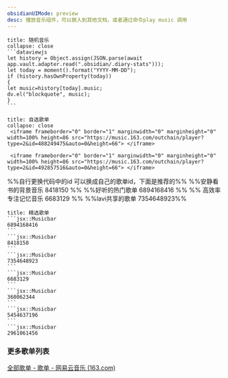 ```yaml
---
obsidianUIMode: preview
desc: 播放音乐组件，可以嵌入到其他文档，或者通过命令play music 调用
---
```


````ad-music
title: 随机音乐
collapse: close
```dataviewjs
let history = Object.assign(JSON.parse(await app.vault.adapter.read(".obsidian/.diary-stats")));
let today = moment().format("YYYY-MM-DD");
if (history.hasOwnProperty(today))
{
let music=history[today].music;
dv.el("blockquote", music);
}
```
````
```ad-music
title: 自选歌单
collapse: close
 <iframe frameborder="0" border="1" marginwidth="0" marginheight="0" width=100% height=86 src="https://music.163.com/outchain/player?type=2&id=488249475&auto=0&height=66"> </iframe>

 <iframe frameborder="0" border="1" marginwidth="0" marginheight="0" width=100% height=86 src="https://music.163.com/outchain/player?type=2&id=492857516&auto=0&height=66"> </iframe>
```

%%自行更换代码中的id 可以换成自己的歌单id，下面是推荐的%%
%%安静看书的背景音乐 8418150 %%
%%好听的热门歌单  6894168416 %%
%% 高效率专注记忆音乐  6683129 %%
%%lavi共享的歌单 7354648923%%


````ad-col2
title: 精选歌单
```jsx::Musicbar
6894168416
```
```jsx::Musicbar
8418150
```
```jsx::Musicbar
7354648923
```
```jsx::Musicbar
6683129
```
```jsx::Musicbar
360062344
```
```jsx::Musicbar
5454637196
```
```jsx::Musicbar
2961061456
````
### 更多歌单列表
[全部歌单 - 歌单 - 网易云音乐 (163.com)](https://music.163.com/#/discover/playlist)


